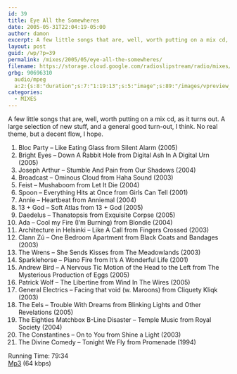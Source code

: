 ```yaml
---
id: 39
title: Eye All the Somewheres
date: 2005-05-31T22:04:19-05:00
author: damon
excerpt: A few little songs that are, well, worth putting on a mix cd, as it turns out. A large selection of new stuff, and a general good turn-out, I think. No real theme, but a decent flow, I hope.
layout: post
guid: /wp/?p=39
permalink: /mixes/2005/05/eye-all-the-somewheres/
filename: https://storage.cloud.google.com/radioslipstream/radio/mixes/eye_all_the_somewheres.mp3
grbg: 90696310
  audio/mpeg
  a:2:{s:8:"duration";s:7:"1:19:13";s:5:"image";s:89:"/images/vpreview_center.png";}
categories:
  - MIXES
---
```


A few little songs that are, well, worth putting on a mix cd, as it turns out. A large selection of new stuff, and a general good turn-out, I think. No real theme, but a decent flow, I hope.

1. Bloc Party – Like Eating Glass from Silent Alarm (2005)
2. Bright Eyes – Down A Rabbit Hole from Digital Ash In A Digital Urn (2005)
3. Joseph Arthur – Stumble And Pain from Our Shadows (2004)
4. Broadcast – Ominous Cloud from Haha Sound (2003)
5. Feist – Mushaboom from Let It Die (2004)
6. Spoon – Everything Hits at Once from Girls Can Tell (2001)
7. Annie – Heartbeat from Anniemal (2004)
8. 13 + God – Soft Atlas from 13 + God (2005)
9. Daedelus – Thanatopsis from Exquisite Corpse (2005)
10. Ada – Cool my Fire (I’m Burning) from Blondie (2004)
11. Architecture in Helsinki – Like A Call from Fingers Crossed (2003)
12. Clann Zú – One Bedroom Apartment from Black Coats and Bandages (2003)
13. The Wrens – She Sends Kisses from The Meadowlands (2003)
14. Sparklehorse – Piano Fire from It’s A Wonderful Life (2001)
15. Andrew Bird – A Nervous Tic Motion of the Head to the Left from The Mysterious Production of Eggs (2005)
16. Patrick Wolf – The Libertine from Wind In The Wires (2005)
17. General Electrics – Facing that void (w. Maroons) from Cliquety Kliqk (2003)
18. The Eels – Trouble With Dreams from Blinking Lights and Other Revelations (2005)
19. The Eighties Matchbox B-Line Disaster – Temple Music from Royal Society (2004)
20. The Constantines – On to You from Shine a Light (2003)
21. The Divine Comedy – Tonight We Fly from Promenade (1994)

Running Time: 79:34  
[Mp3](/songs/eyeallthesomewheres.mp3) (64 kbps)
